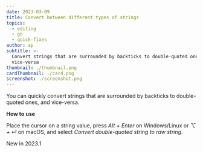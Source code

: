 ```yaml
---
date: 2023-03-09
title: Convert between different types of strings
topics:
  - editing
  - go
  - quick-fixes
author: ap
subtitle: >-
  Convert strings that are surrounded by backticks to double-quoted ones and
  vice-versa
thumbnail: ./thumbnail.png
cardThumbnail: ./card.png
screenshot: ./screenshot.png
---
```

You can quickly convert strings that are surrounded by backticks to double-quoted ones, and vice-versa.

**How to use**

Place the cursor on a string value, press _Alt + Enter_ on Windows/Linux or _⌥ + ⏎_ on macOS, and select _Convert double-quoted string to raw string_.

<span class="tag is-rounded">New in 2023.1</span>
